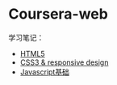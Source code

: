 # Coursera-web
学习笔记：
* [HTML5](https://github.com/Seandor/Coursera-web/blob/master/html5_notes.md)
* [CSS3 & responsive design](https://github.com/Seandor/Coursera-web/blob/master/css3_notes.md)
* [Javascript基础](https://github.com/Seandor/Coursera-web/blob/master/javascript_basics.md)
